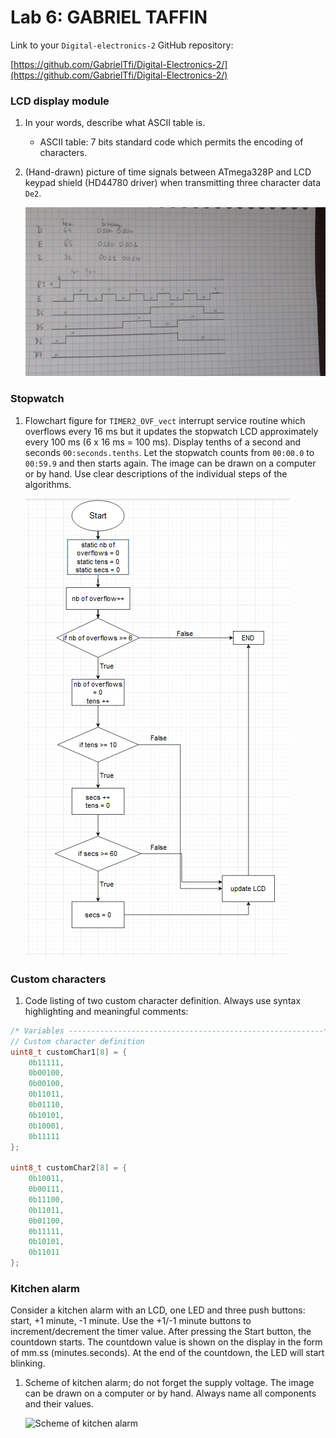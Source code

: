 # Lab 6: GABRIEL TAFFIN

Link to your `Digital-electronics-2` GitHub repository:

[https://github.com/GabrielTfi/Digital-Electronics-2/](https://github.com/GabrielTfi/Digital-Electronics-2/)


### LCD display module

1. In your words, describe what ASCII table is.
   * ASCII table: 7 bits standard code which permits the encoding of characters.

2. (Hand-drawn) picture of time signals between ATmega328P and LCD keypad shield (HD44780 driver) when transmitting three character data `De2`.

   ![time signals between ATmega328P and LCD keypad shield](https://raw.githubusercontent.com/GabrielTfi/Digital-Electronics-2/main/Labs/06-lcd/lcd_signals.jpg)


### Stopwatch

1. Flowchart figure for `TIMER2_OVF_vect` interrupt service routine which overflows every 16&nbsp;ms but it updates the stopwatch LCD approximately every 100&nbsp;ms (6 x 16&nbsp;ms = 100&nbsp;ms). Display tenths of a second and seconds `00:seconds.tenths`. Let the stopwatch counts from `00:00.0` to `00:59.9` and then starts again. The image can be drawn on a computer or by hand. Use clear descriptions of the individual steps of the algorithms.

   ![Flowchart figure for TIMER2_OVF_vect](https://raw.githubusercontent.com/GabrielTfi/Digital-Electronics-2/main/Labs/06-lcd/flowchart_lcd_counter.PNG)


### Custom characters

1. Code listing of two custom character definition. Always use syntax highlighting and meaningful comments:

```c
/* Variables ---------------------------------------------------------*/
// Custom character definition
uint8_t customChar1[8] = {
	0b11111,
	0b00100,
	0b00100,
	0b11011,
	0b01110,
	0b10101,
	0b10001,
	0b11111
};

uint8_t customChar2[8] = {
	0b10011,
	0b00111,
	0b11100,
	0b11011,
	0b01100,
	0b11111,
	0b10101,
	0b11011
};
```


### Kitchen alarm

Consider a kitchen alarm with an LCD, one LED and three push buttons: start, +1 minute, -1 minute. Use the +1/-1 minute buttons to increment/decrement the timer value. After pressing the Start button, the countdown starts. The countdown value is shown on the display in the form of mm.ss (minutes.seconds). At the end of the countdown, the LED will start blinking.

1. Scheme of kitchen alarm; do not forget the supply voltage. The image can be drawn on a computer or by hand. Always name all components and their values.

   ![Scheme of kitchen alarm]()
